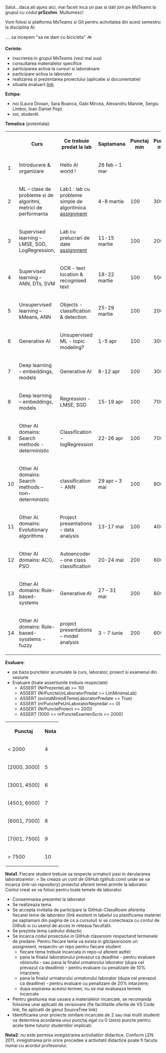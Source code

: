 


Salut...daca ati ajuns aici, mai faceti inca un pas si dati join pe MsTeams la grupul cu codul **pr5zxhm**. Multumesc!

Vom folosi si platforma MsTeams si Git pentru activitatea din acest semestru la disciplina AI.  




.... sa incepem "sa ne dam cu bicicleta" 🚲

**Cerinte**:
- inscrierea in grupul MsTeams (vezi mai sus)
- consultarea materialelor specifice 
- participarea activa la cursuri si laboratoare
- participare activa la laborator 
- realizarea si prezentarea proiectului (aplicatie si documentatie)
- situatia evaluarii [link](https://ubbcluj-my.sharepoint.com/:x:/g/personal/laura_diosan_ubbcluj_ro/ERK4zCwNxsBBu_BFutXE96UBmNp-tsUC2evBHN7CgrYpxQ?e=aFWHmD)


**Echipa**:
- noi (Laura Diosan, Sara Boanca, Gabi Mircea, Alexandru Manole, Sergiu Limboi, Ioan Daniel Pop)
- voi, studentii

**Tematica** (potentiala):

<table><tbody><tr><th></th><th><p>Curs</p></th><th><p>Ce trebuie predat la lab</p></th><th><p>Saptamana</p></th><th><p>Punctaj min</p></th><th><p>Punctaj max</p></th></tr>

<tr><td><p>1</p></td><td><p>Introducere &amp; organizare</p></td><td><p>Hello AI world&nbsp;! </p></td><td><p>26 feb – 1 mar</p></td><td></td><td></td></tr>

<tr><td><p>2</p></td><td><p>ML – clase de probleme si de algoritmi, metrici de performanta</p></td><td><p>Lab1&nbsp;: lab cu probleme simple de algoritmica 
<a href="https://classroom.github.com/a/PilDnSeP" target="_blank">assignment</a>
</p>

</td><td><p>4-8 martie</p></td><td><p>100</p></td><td><p>300</p></td></tr>

<tr><td><p>3</p></td><td><p>Supervised learning – LMSE, SGD, LogRegression,</p></td><td><p>Lab cu prelucrari de date 
<a href="https://classroom.github.com/a/efwkMdsB" target="_blank">assignment</a>
</p></td><td><p>11-15 martie</p></td><td><p>100</p></td><td><p>200</p></td></tr>

<tr><td><p>4</p></td><td><p>Supervised learning – ANN, DTs, SVM</p></td><td><p> OCR - text location &amp; recognised text </p></td><td><p>18-22 martie</p></td><td><p>100</p></td><td><p>500</p></td></tr>

<tr><td><p>5</p></td><td><p>Unsupervised learning – kMeans, ANN</p></td><td><p>Objects - classification &amp; detection </p></td><td><p>25-29 martie</p></td><td><p>100</p></td><td><p>200</p></td></tr>

<tr><td><p>6</p></td><td><p>Generative AI</p></td><td><p>Unsupervised ML -  topic modeling?</p></td><td><p>1-5 apr</p></td><td><p>100</p></td><td><p>300</p></td></tr>

<tr><td><p>7</p></td><td><p>Deep learning – embeddings, models</p></td><td><p>Generative AI </p></td><td><p>8-12 apr</p></td><td><p>100</p></td><td><p>300</p></td></tr>

<tr><td><p>8</p></td><td><p>Deep learning – embeddings, models</p></td><td><p>Regression - LMSE, SGD</p></td><td><p>15-19 apr</p></td><td><p>100</p></td><td><p>700</p></td></tr>

<tr><td><p>9</p></td><td><p>Other AI domains: Search methods - deterministic</p></td><td><p>Classification - logRegression </p></td><td><p>22-26 apr</p></td><td><p>100</p></td><td><p>700</p></td></tr>

<tr><td><p>10</p></td><td><p>Other AI domains: Search methods – non-deterministic</p></td><td><p>classification - ANN </p></td><td><p>29 apr – 3 mai</p></td><td><p>100</p></td><td><p>800</p></td></tr>

<tr><td><p>11</p></td><td><p>Other AI domains: Evolutionary algorithms</p></td><td><p>Project presentations – data analysis</p></td><td><p>13-17 mai</p></td><td><p>100</p></td><td><p>400</p></td></tr>

<tr><td><p>12</p></td><td><p>Other AI domains: ACO, PSO</p></td><td><p>Autoencoder – one class classification</p></td><td><p>20-24 mai</p></td><td><p>200</p></td><td><p>600</p></td></tr>

<tr><td><p>13</p></td><td><p>Other AI domains: Rule-based-systems</p></td><td><p>Generative AI </p></td><td><p>27 – 31 mai</p></td><td><p>200</p></td><td><p>800</p></td></tr>

<tr><td><p>14</p></td><td><p>Other AI domains: Rule-based-sysstems - fuzzy</p></td><td><p>project presentations – model analysis</p></td><td><p>3 - 7 iunie</p></td><td><p>200</p></td><td><p>600</p></td></tr>

</tbody></table>



**Evaluare**:
- pe baza punctelor acumulate la curs, laborator, proiect si examenul din sesiune
- Evaluare (toate assertiunile trebuie respectate)
    - ASSERT (NrPrezenteLab >= 10)
    - ASSERT (NrPuncteUnLaboratorPredat >= LimMinimaLab)
    - ASSERT (existaMinim8TemeLaboratorPredate == True)
    - ASSERT (nrPunctePeUnLaboratorNepredat == 0)
    - ASSERT (NrPuncteProiect >= 200))
    - ASSERT (1000 <= nrPuncteExamenScris <= 2000)


<table><tbody>

<tr><th><p>Punctaj</p></th><th><p>Nota</p></th></tr>

<tr><td><p>< 2000       </p></td><td><p>4</p></td></tr>
<tr><td><p>[2000, 3000] </p></td><td><p>5</p></td></tr>
<tr><td><p>[3001, 4500] </p></td><td><p>6</p></td></tr>
<tr><td><p>[4501, 6000] </p></td><td><p>7</p></td></tr>
<tr><td><p>[6001, 7000] </p></td><td><p>8</p></td></tr>
<tr><td><p>[7001, 7500] </p></td><td><p>9</p></td></tr>
<tr><td><p>> 7500       </p></td><td><p>10</p></td></tr>

</tbody></table>

**Nota1**:
Fiecare student trebuie sa respecte urmatorii pasi in derulararea laboratoarelor:
= Se creaza un cont de GitHub (github.com) unde se va incarca (intr-un repository) proiectul aferent temei primite la laborator. Contul creat se va folosi pentru toate temele de laborator. 
- Consemnarea prezentei la laborator 
- Se realizeaza tema.
- Se accepta invitatia de participare la GitHub-ClassRoom aferenta fiecarei teme de laborator (link existent in tabelul cu planificarea materiei pe saptamani din pagina de cs a cursului) si se conecteaza cu contul de Github si cu userul de acces in reteaua facultatii.
- Se prezinta tema cadrului didactic 
- Se incarca codul proiectului in GitHub classroom respectand termenele de predare. Pentru fiecare tema va exista in gitclassrooom un assignment, respectiv un repo pentru fiecare student
    - fiecare tema trebuie incarcata in repo-ul aferent astfel:
    - pana la finalul laboratorului prevazut ca deadline - pentru evaluare obisnuita - sau pana la finalul urmatorului laborator (dupa cel prevazut ca deadline) - pentru evaluare cu penalizare de 10% intarziere;
    - pana la finalul urmatorului urmatorului laborator (dupa cel prevazut ca deadline) - pentru evaluare cu penalizare de 20% intarziere;
    - dupa expirarea acestui termen, nu se mai evalueaza temele incarcate
- Pentru gestiunea mai usoara a materialelor incarcate, se recomanda folosirea unei aplicatii de versionare (fie facilitatile oferite de VS Code link, fie aplicatii de genul SourceTree link)
- Identificarea unor proiecte similare incarcate de 2 sau mai multi studenti va determina acordarea unui punctaj egal cu 0 (zero) puncte pentru acele teme tuturor studentilor implicati.


**Nota2**:
nu este permisa inregistrarea activitatilor didactice. Conform LEN 2011, inregistrarea prin orice procedee a activitatii didactice poate fi facuta numai cu acordul profesorului.
